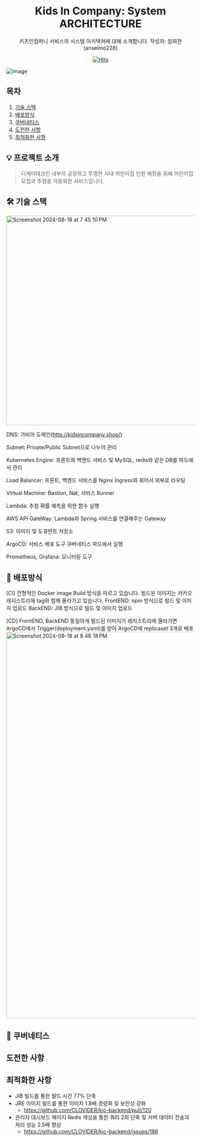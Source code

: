 <div align="center">

# Kids In Company: System ARCHITECTURE

키즈인컴퍼니 서비스의 시스템 아키텍쳐에 대해 소개합니다.
작성자: 정희찬 (anselmo228)

[![Hits](https://hits.seeyoufarm.com/api/count/incr/badge.svg?url=https%3A%2F%2Fgithub.com%2FCLOVIDER%2Fkic-backend&count_bg=%23E7E413&title_bg=%231F36A4&icon=&icon_color=%23E7E7E7&title=hits&edge_flat=false)](https://hits.seeyoufarm.com)

</div>

![image](https://github.com/user-attachments/assets/5cd1c9ca-3312-412c-9813-dcb69c157190)

## 목차

1. [기술 스택](#기술-스택)
2. [배포방식](#ERD)
3. [쿠버네티스](#서비스-아키텍처)
4. [도전한 사항](#도전한-사항)
5. [최적화한 사항](#최적화한-사항)

## 💡 프로젝트 소개
>디케이테크인 내부의 공정하고 투명한 사내 어린이집 인원 배정을 위해 어린이집 모집과 추첨을 자동화한 서비스입니다.

## 🛠️ 기술 스택
<img width="559" alt="Screenshot 2024-08-18 at 7 45 10 PM" src="https://github.com/user-attachments/assets/f05610e5-703f-4bd6-a138-5929d84f7262">

DNS: 가비아 도메인(http://kidsincompany.shop/)

Subnet: Private/Public Subnet으로 나누어 관리

Kubernetes Engine: 프론트와 백엔드 서비스 및 MySQL, redis와 같은 DB를 파드에서 관리

Load Balancer: 프론트, 백엔드 서비스를 Nginx Ingress와 묶어서 외부로 라우팅

Virtual Machine: Bastion, Nat, 서비스 Runner

Lambda: 추첨 확률 예측을 위한 함수 실행

AWS API GateWay: Lambda와 Spring 서비스를 연결해주는 Gateway

S3: 이미지 및 도큐먼트 저장소

ArgoCD: 서비스 배포 도구 쿠버네티스 파드에서 실행

Prometheus, Grafana: 모니터링 도구

## 📝 배포방식

[CI]
전형적인 Docker image Build 방식을 따르고 있습니다. 빌드된 이미지는 카카오 레지스트리에 tag와 함께 올라가고 있습니다.
FrontEND: npm 방식으로 빌드 및 이미지 업로드
BackEND: JIB 방식으로 빌드 및 이미지 업로드

[CD]
FrontEND, BackEND 동일하게 빌드된 이미지가 레지스트리에 올라가면 ArgoCD에서 Trigger(deployment.yaml)를 받아 
ArgoCD에 replicaset 3개로 배포
<img width="1031" alt="Screenshot 2024-08-18 at 8 48 18 PM" src="https://github.com/user-attachments/assets/09ac76d4-e586-488a-88e7-f3dd0bc7905d">


## 🌱 쿠버네티스


## 도전한 사항

## 최적화한 사항

* JIB 빌드를 통한 빌드 시간 77% 단축
* JRE 이미지 빌드를 통한 이미지 1.8배 경량화 및 보안성 강화
    * https://github.com/CLOVIDER/kic-backend/pull/120
* 관리자 대시보드 페이지 Redis 캐싱을 통한 쿼리 2회 단축 및 서버 데이터 전송과 처리 성능 2.5배 향상
    * https://github.com/CLOVIDER/kic-backend/issues/186
